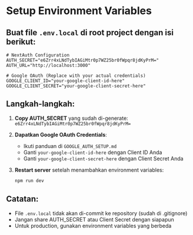 # Setup Environment Variables

## Buat file `.env.local` di root project dengan isi berikut:

```env
# NextAuth Configuration
AUTH_SECRET="e6Zrr4xLNdTybIAGiMtr0p7WZ25br0fWpqr8jdKyPrM="
AUTH_URL="http://localhost:3000"

# Google OAuth (Replace with your actual credentials)
GOOGLE_CLIENT_ID="your-google-client-id-here"
GOOGLE_CLIENT_SECRET="your-google-client-secret-here"
```

## Langkah-langkah:

1. **Copy AUTH_SECRET** yang sudah di-generate: `e6Zrr4xLNdTybIAGiMtr0p7WZ25br0fWpqr8jdKyPrM=`

2. **Dapatkan Google OAuth Credentials**:

   - Ikuti panduan di `GOOGLE_AUTH_SETUP.md`
   - Ganti `your-google-client-id-here` dengan Client ID Anda
   - Ganti `your-google-client-secret-here` dengan Client Secret Anda

3. **Restart server** setelah menambahkan environment variables:
   ```bash
   npm run dev
   ```

## Catatan:

- File `.env.local` tidak akan di-commit ke repository (sudah di .gitignore)
- Jangan share AUTH_SECRET atau Client Secret dengan siapapun
- Untuk production, gunakan environment variables yang berbeda
